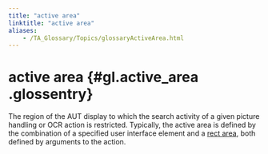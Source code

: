 ```yaml
--- 
title: "active area"
linktitle: "active area"
aliases: 
    - /TA_Glossary/Topics/glossaryActiveArea.html
---
```

# active area {#gl.active_area .glossentry}

The region of the AUT display to which the search activity of a given picture handling or OCR action is restricted. Typically, the active area is defined by the combination of a specified user interface element and a [rect area](glossaryRectArea.html), both defined by arguments to the action.

